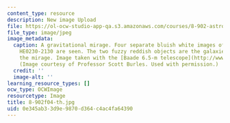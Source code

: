 ```yaml
---
content_type: resource
description: New image Upload
file: https://ol-ocw-studio-app-qa.s3.amazonaws.com/courses/8-902-astrophysics-ii-fall-2004/0e345ab33d9e9870d364c4ac4fa64390_8-902f04-th.jpg
file_type: image/jpeg
image_metadata:
  caption: A gravitational mirage. Four separate bluish white images of the quasar
    HE0230-2130 are seen. The two fuzzy reddish objects are the galaxies that cause
    the mirage. Image taken with the [Baade 6.5-m telescope](http://www.lco.cl/?page_id=228).
    (Image courtesy of Professor Scott Burles. Used with permission.)
  credit: ''
  image-alt: ''
learning_resource_types: []
ocw_type: OCWImage
resourcetype: Image
title: 8-902f04-th.jpg
uid: 0e345ab3-3d9e-9870-d364-c4ac4fa64390
---
```

